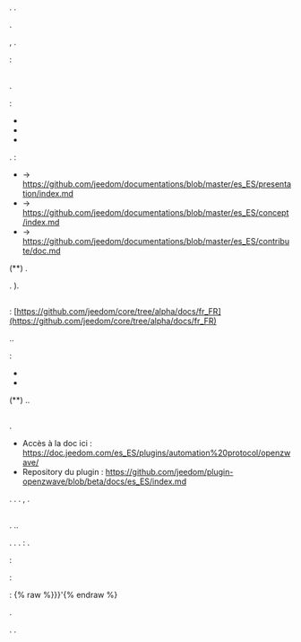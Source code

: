 # 

. .

 [](https://github.com/).

 [](https://community.jeedom.com/), .

 :

## 

.

 :

- [](https://doc.jeedom.com/es_ES/presentation/)
- [](https://doc.jeedom.com/es_ES/concept/)
- [](https://doc.jeedom.com/es_ES/contribute/doc)

 [](https://github.com/jeedom/documentations/tree/master/fr_FR)

.  :

-  -> https://github.com/jeedom/documentations/blob/master/es_ES/presentation/index.md
-  -> https://github.com/jeedom/documentations/blob/master/es_ES/concept/index.md
-  -> https://github.com/jeedom/documentations/blob/master/es_ES/contribute/doc.md

 (**) .

. ).


## 

 : [https://github.com/jeedom/core/tree/alpha/docs/fr_FR](https://github.com/jeedom/core/tree/alpha/docs/fr_FR)

..

 :

- 
- 

 (**)  ..


## 

.



- Accès à la doc ici : https://doc.jeedom.com/es_ES/plugins/automation%20protocol/openzwave/
- Repository du plugin : https://github.com/jeedom/plugin-openzwave/blob/beta/docs/es_ES/index.md

.  [](https://github.com/jeedom) . .  [](https://community.jeedom.com/), .


## 

.  ..

. .  [](https://community.jeedom.com/).  : [](mailto:contact@jeedom.com).

 :

 : 

 : {% raw %}}}'{% endraw %}

.

. .


